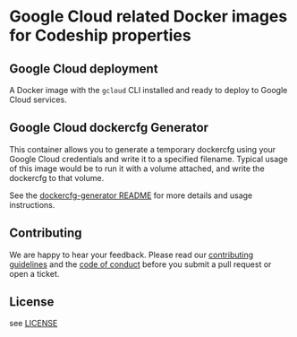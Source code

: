 # Google Cloud related Docker images for Codeship properties

## Google Cloud deployment

A Docker image with the `gcloud` CLI installed and ready to deploy to Google Cloud services.

## Google Cloud dockercfg Generator

This container allows you to generate a temporary dockercfg using your Google Cloud credentials and write it to a specified filename. Typical usage of this image would be to run it with a volume attached, and write the dockercfg to that volume.

See the [dockercfg-generator README](dockercfg-generator/README.md) for more details and usage instructions.

## Contributing

We are happy to hear your feedback. Please read our [contributing guidelines](CONTRIBUTING.md) and the [code of conduct](CODE_OF_CONDUCT.md) before you submit a pull request or open a ticket.

## License

see [LICENSE](LICENSE)

